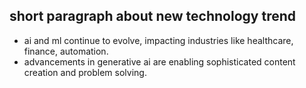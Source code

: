 ## short paragraph about new technology trend
- ai and ml continue to evolve, impacting industries like healthcare, finance, automation.
- advancements in generative ai are enabling sophisticated content creation and problem solving.


